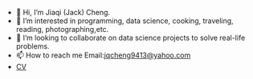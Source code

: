 - 👋 Hi, I’m Jiaqi (Jack) Cheng.
- 👀 I’m interested in programming, data science, cooking, traveling, reading, photographing,etc.
- 💞️ I’m looking to collaborate on data science projects to solve real-life problems. 
- 📫 How to reach me Email:jqcheng9413@yahoo.com
- [CV](https://jackson9413.github.io/cv/)

<!---
jackson9413/jackson9413 is a ✨ special ✨ repository because its `README.md` (this file) appears on your GitHub profile.
You can click the Preview link to take a look at your changes.
--->

